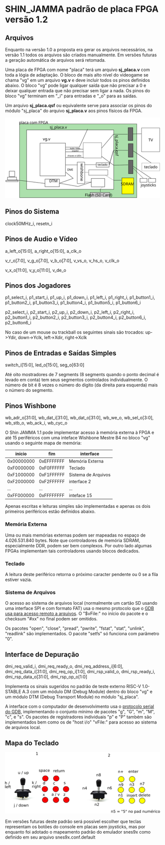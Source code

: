 # SHIN_JAMMA padrão de placa FPGA versão 1.2

## Arquivos

Enquanto na versão 1.0 a proposta era gerar os arquivos necessários, na versão
1.1 todos os arquivos são criados manualmente. Em versões futuras a geração
automática de arquivos será retomada.

Uma placa de FPGA com nome "placa" terá um arquivo **sj_placa.v** com toda a lógia
de adaptação. O bloco de mais alto nível do videogame se chama "vg" em um arquivo
**vg.v** e deve incluir todos os pinos definidos abaixo. O bloco "vg" pode ligar
qualquer saída que não precisar a 0 e deixar qualquer entrada que não precisar
sem ligar a nada. Os pinos do bloco "vg" terminam em "_i" para entradas e "_o"
para as saídas.

Um arquivo **sj_placa.qsf** ou equivalente serve para associar os pinos do módulo
"sj_placa" do arquivo **sj_placa.v** aos pinos físicos da FPGA.

![arquivos](arquivos.svg)

## Pinos do Sistema

clock50MHz_i, resetn_i

## Pinos de Audio e Vídeo

a_left_o[15:0], a_right_o[15:0], a_clk_o

v_r_o[7:0], v_g_o[7:0], v_b_o[7:0], v_vs_o, v_hs_o, v_clk_o

v_x_o[11:0], v_y_o[11:0], v_de_o

## Pinos dos Jogadores

p1_select_i, p1_start_i, p1_up_i, p1_down_i, p1_left_i, p1_right_i, p1_button1_i, p1_button2_i, p1_button3_i, p1_button4_i, p1_button5_i, p1_button6_i

p2_select_i, p2_start_i, p2_up_i, p2_down_i, p2_left_i, p2_right_i, p2_button1_i, p2_button2_i, p2_button3_i, p2_button4_i, p2_button6_i, p2_button6_i

No caso de um mouse ou trackball os seguintes sinais são trocados: up->Ydir, down->Yclk, left->Xdir, right->Xclk

## Pinos de Entradas e Saídas Simples

switch_i[15:0], led_o[15:0], seg_o[63:0]

Até oito mostradores de 7 segments (8 segments quando o ponto decimal é levado
em conta) tem seus segmentos controlados individualmente. O número de bit é 8
vezes o número do digito (da direita para esquerda) mais o número do segmento.

## Pinos Wishbone

wb_adr_o[31:0], wb_dat_i[31:0], wb_dat_o[31:0], wb_we_o, wb_sel_o[3:0], wb_stb_o, wb_ack_i, wb_cyc_o

O Shin JAMMA 1.1 pode implementar acesso à memória externa à FPGA e até 15 periféricos
com uma inteface Wishbone Mestre B4 no bloco "vg" usando o seguinte mapa de memória:

| início     | fim        | interface |
|------------|------------|-----------|
| 0x00000000 | 0xEFFFFFFF | Memória Externa |
| 0xF0000000 | 0xF0FFFFFF | Teclado |
| 0xF1000000 | 0xF1FFFFFF | Sistema de Arquivos |
| 0xF2000000 | 0xF2FFFFFF | interface 2 |
| ...        | ...        | ...         |
| 0xFF000000 | 0xFFFFFFFF | inteface 15 |

Apenas escritas e leituras simples são implementadas e apenas os dois primeiros
periféricos estão definidos abaixo.

### Memória Externa

Uma ou mais memórias externas podem ser mapeadas no espaço de 4.026.531.840 bytes.
Note que controladores de memória SDRAM, especialmente DDR, podem ser bem complexos.
Por outro lado algumas FPGAs implementam tais controladores usando blocos dedicados.

### Teclado

A leitura deste periférico retorna o próximo caracter pendente ou 0 se a fila estiver
vazia.

### Sistema de Arquivos

O acesso ao sistema de arquivos local (normalmente um cartão SD usando uma interface SPI e com formato FAT) usa o mesmo protocolo que o [GDB usa para acesso remoto a arquivos](https://sourceware.org/gdb/current/onlinedocs/gdb.html/Host-I_002fO-Packets.html). O "$vFile:" no início do pacote e o checksum "#xx" no final podem ser omitidos.

Os pacotes "open", "close", "pread", "pwrite", "fstat", "stat", "unlink", "readlink" são implementados. O pacote "setfs" só funciona com parâmetro "0".

## Interface de Depuração

dmi_req_valid_i, dmi_req_ready_o, dmi_req_address_i[6:0], dmi_req_data_i[31:0], dmi_req_op_i[1:0], dmi_rsp_valid_o, dmi_rsp_ready_i, dmi_rsp_data_o[31:0], dmi_rsp_op_o[1:0]

Implementa os sinais sugeridos no padrão de teste externo RISC-V 1.0-STABLE A.3
com um módulo DM (Debug Module) dentro do bloco "vg" e um módulo DTM (Debug
Transport Module) no módulo "sj_placa".

A interface com o computador de desenvolvimento usa o [protocolo serial do GDB](https://sourceware.org/gdb/current/onlinedocs/gdb.html/Remote-Protocol.html), implementando o conjunto mínimo de pacotes "g", "G", "m", "M", "c", e "s". Os pacotes de registradores individuais "p" e "P" também são implementados bem como os de "host i/o" "vFile:" para acesso ao sistema de arquivos local.

## Mapa do Teclado

![mapa do teclado](mapa_teclado.svg.png)

Em versões futuras deste padrão será possível escolher que teclas representam os botões do console
em placas sem joysticks, mas por enquanto foi adotado o mapeamento padrão do emulador snes9x como
definido em seu arquivo snes9x.conf.default

